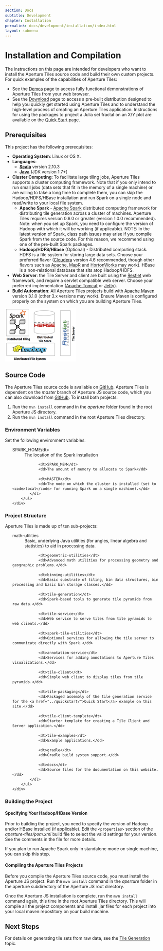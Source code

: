 ```yaml
---
section: Docs
subtitle: Development
chapter: Installation
permalink: docs/development/installation/index.html
layout: submenu
---
```


Installation and Compilation
============================

The instructions on this page are intended for developers who want to install the Aperture Tiles source code and build their own custom projects. For quick examples of the capabilities of Aperture Tiles:

- See the [Demos](../../../demos/) page to access fully functional demonstrations of Aperture Tiles from your web browser.
- See the [Download](../../../download) page to access a pre-built distribution designed to help you quickly get started using Aperture Tiles and to understand the high-level process of creating an Aperture Tiles application. Instructions for using the packages to project a Julia set fractal on an X/Y plot are available on the [Quick Start](../quickstart) page. 

## <a name="prerequisites"></a> Prerequisites ##

This project has the following prerequisites:

- **Operating System**: Linux or OS X.
- **Languages**:
	-   [**Scala**](http://www.scala-lang.org/) version 2.10.3
	-   [**Java**](http://www.java.com/) (JDK version 1.7+)
- **Cluster Computing**: To facilitate large tiling jobs, Aperture Tiles supports a cluster computing framework. Note that if you only intend to run small jobs (data sets that fit in the memory of a single machine) or are willing to take a long time to complete them, you can skip the Hadoop/HDFS/HBase installation and run Spark on a single node and read/write to your local file system.
	-   **Apache Spark** - [Apache Spark](http://spark.incubator.apache.org/) distributed computing framework for distributing tile generation across a cluster of machines.  Aperture Tiles requires version 0.9.0 or greater (version 1.0.0 recommended). Note: when you set up Spark, you need to configure the version of Hadoop with which it will be working (if applicable). NOTE: In the latest version of Spark, class path issues may arise if you compile Spark from the source code. For this reason, we recommend using one of the pre-built Spark packages.
	-   **Hadoop/HDFS/HBase** (Optional) - Distributed computing stack.  HDFS is a file system for storing large data sets. Choose your preferred flavor  ([Cloudera](http://www.cloudera.com/content/cloudera/en/products/cdh.html) version 4.6 recommended, though other flavors such as [Apache](http://hadoop.apache.org/docs/r1.2.1/index.html), [MapR](http://www.mapr.com/products/apache-hadoop) and [HortonWorks](http://hortonworks.com/) may work). HBase is a non-relational database that sits atop Hadoop/HDFS. 
-  **Web Server**: the Tile Server and client are built using the [Restlet](http://restlet.org/) web framework, and require a servlet compatible web server. Choose your preferred implementation ([Apache Tomcat](http://tomcat.apache.org/) or [Jetty](http://www.eclipse.org/jetty/)).
-   **Build Automation**: All Aperture Tiles projects build with [Apache Maven](http://maven.apache.org/) version 3.1.0 (other 3.x versions may work). Ensure Maven is configured properly on the system on which you are building Aperture Tiles.

<img src="../../../img/architecture.png" class="screenshot" alt="Aperture Tiles Architecture Diagram"/>

## <a name="source-code"></a> Source Code ##

The Aperture Tiles source code is available on [GitHub](https://github.com/oculusinfo/aperture-tiles/tree/master). Aperture Tiles is dependent on the *master* branch of Aperture JS source code, which you can also download from [GitHub](https://github.com/oculusinfo/aperturejs/tree/master). To install both projects:

1. Run the `mvn install` command in the *aperture* folder found in the root Aperture JS directory.
2. Run the `mvn install` command in the root Aperture Tiles directory.

### <a name="environment-variables"></a> Environment Variables ###

Set the following environment variables:

<div class="details props">
	<div class="innerProps">
		<ul class="methodDetail" id="MethodDetail">
			<dl class="detailList params">
				<dt>SPARK_HOME/dt>
				<dd>The location of the Spark installation</dd>
				
				<dt>SPARK_MEM</dt>
				<dd>The amount of memory to allocate to Spark</dd>
				
				<dt>MASTER</dt>
				<dd>The node on which the cluster is installed (set to <code>local</code> for running Spark on a single machine).</dd>
			</dl>
		</ul>
	</div>
</div>

### <a name="project-structure"></a> Project Structure ###

Aperture Tiles is made up of ten sub-projects:

<div class="details props">
	<div class="innerProps">
		<ul class="methodDetail" id="MethodDetail">
			<dl class="detailList params">
				<dt>math-utilities</dt>
				<dd>Basic, underlying Java utilities (for angles, linear algebra and statistics) to aid in processing data.</dd>
				
				<dt>geometric-utilities</dt>
				<dd>Advanced math utilities for processing geometry and geographic problems.</dd>
				
				<dt>binning-utilities</dt>
				<dd>Basic substrate of tiling, bin data structures, bin processing and basic bin storage classes.</dd>
				
				<dt>tile-generation</dt>
				<dd>Spark-based tools to generate tile pyramids from raw data.</dd>
				
				<dt>tile-service</dt>
				<dd>Web service to serve tiles from tile pyramids to web clients.</dd>
				
				<dt>spark-tile-utilities</dt>
				<dd>Optional services for allowing the tile server to communicate directly with Spark.</dd>
				
				<dt>annotation-service</dt>
				<dd>Services for adding annotations to Aperture Tiles visualizations.</dd>
				
				<dt>tile-client</dt>
				<dd>Simple web client to display tiles from tile pyramids.</dd>
				
				<dt>tile-packaging</dt>
				<dd>Packaged assembly of the tile generation service for the <a href="../quickstart/">Quick Start</a> example on this site.</dd>
				
				<dt>tile-client-template</dt>
				<dd>Starter template for creating a Tile Client and Server application.</dd>
				
				<dt>tile-examples</dt>
				<dd>Example applications.</dd>
				
				<dt>gradle</dt>
				<dd>Gradle build system support.</dd>
				
				<dt>docs</dt>
				<dd>Source files for the documentation on this website.</dd>
			</dl>
		</ul>
	</div>
</div>
 
### <a name="building-project"></a> Building the Project ###

#### <a name="hbase-version"></a> Specifying Your Hadoop/HBase Version ####

Prior to building the project, you need to specify the version of Hadoop and/or HBase installed (if applicable). Edit the `<properties>` section of the *aperture-tiles/pom.xml* build file to select the valid settings for your version. See the comments in the file for more details.
 
If you plan to run Apache Spark only in standalone mode on single machine, you can skip this step.

#### <a name="compiling"></a> Compiling the Aperture Tiles Projects ####

Before you compile the Aperture Tiles source code, you must install the Aperture JS project. Run the `mvn install` command in the *aperture* folder in the aperture subdirectory of the Aperture JS root directory.

Once the Aperture JS installation is complete, run the `mvn install` command again, this time in the root Aperture Tiles directory. This will compile all the project components and install .jar files for each project into your local maven repostitory on your build machine.

## <a name="next-steps"></a> Next Steps ##

For details on generating tile sets from raw data, see the [Tile Generation](../generation) topic.
